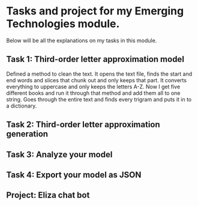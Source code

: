 # Tasks and project for my Emerging Technologies module.
Below will be all the explanations on my tasks in this module.

## Task 1: Third-order letter approximation model
Defined a method to clean the text. 
It opens the text file, finds the start and end words and slices that chunk out and only keeps that part.
It converts everything to uppercase and only keeps the letters A-Z.
Now I get five different books and run it through that method and add them all to one string.
Goes through the entire text and finds every trigram and puts it in to a dictionary.

## Task 2: Third-order letter approximation generation


## Task 3: Analyze your model


## Task 4: Export your model as JSON


## Project: Eliza chat bot
